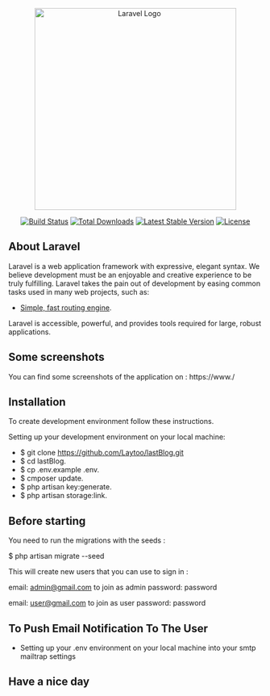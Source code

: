 <p align="center"><a href="https://laravel.com" target="_blank"><img src="https://raw.githubusercontent.com/laravel/art/master/logo-lockup/5%20SVG/2%20CMYK/1%20Full%20Color/laravel-logolockup-cmyk-red.svg" width="400" alt="Laravel Logo"></a></p>

<p align="center">
<a href="https://github.com/laravel/framework/actions"><img src="https://github.com/laravel/framework/workflows/tests/badge.svg" alt="Build Status"></a>
<a href="https://packagist.org/packages/laravel/framework"><img src="https://img.shields.io/packagist/dt/laravel/framework" alt="Total Downloads"></a>
<a href="https://packagist.org/packages/laravel/framework"><img src="https://img.shields.io/packagist/v/laravel/framework" alt="Latest Stable Version"></a>
<a href="https://packagist.org/packages/laravel/framework"><img src="https://img.shields.io/packagist/l/laravel/framework" alt="License"></a>
</p>

## About Laravel

Laravel is a web application framework with expressive, elegant syntax. We believe development must be an enjoyable and creative experience to be truly fulfilling. Laravel takes the pain out of development by easing common tasks used in many web projects, such as:

- [Simple, fast routing engine](https://laravel.com/docs/routing).


Laravel is accessible, powerful, and provides tools required for large, robust applications.



## Some screenshots

You can find some screenshots of the application on : https://www./
## Installation

To create  development environment follow these instructions.

Setting up your development environment on your local machine:

- $ git clone https://github.com/Laytoo/lastBlog.git
- $ cd lastBlog.
- $ cp .env.example .env.
- $ cmposer update.
- $ php artisan key:generate.
- $ php artisan storage:link.

## Before starting

You need to run the migrations with the seeds :

$ php artisan migrate --seed

This will create new users that you can use to sign in :

email: admin@gmail.com  to join as admin
password: password

email: user@gmail.com  to join as user
password: password

## To Push Email Notification To The User

- Setting up your .env environment on your local machine into your smtp mailtrap settings


## Have a nice day
